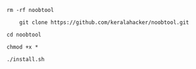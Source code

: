 ```
rm -rf noobtool
```
```
	git clone https://github.com/keralahacker/noobtool.git
```

```
cd noobtool
```

```
chmod +x *
```

```
./install.sh
```

